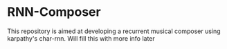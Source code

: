# RNN-Composer

This repository is aimed at developing a recurrent musical composer using karpathy's char-rnn. Will fill this with more info later
